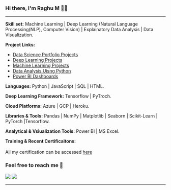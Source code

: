 ### Hi there, I'm Raghu M 🌱🔭

<hr>

**Skill set:**  Machine Learning | Deep Learning (Natural Language Processing(NLP), Computer Vision) | Explainatory Data Analysis | Data Visualization.

**Project Links:** 
 - [Data Science Portfolio Projects](https://github.com/Raghu-murugankutty/Data-Science-Portfolio-Projects/blob/main/README.md) <br>
 - [Deep Learning Projects](https://github.com/Raghu-murugankutty/Deep-Learning-)
 - [Machine Learning Projects](https://github.com/Raghu-murugankutty/Machine-Learning-Projects-With-Python)
 - [Data Analysis Uisng Python](https://github.com/Raghu-murugankutty/Data-Analysis-using-python)
 - [Power BI Dashboards](https://github.com/Raghu-murugankutty/Power-BI-Projects)

**Languages:**  Python | JavaScript | SQL | HTML.

**Deep Learning Framework:** Tensorflow | PyTroch.

**Cloud Platforms:**  Azure | GCP | Heroku.

**Libraries & Tools:** Pandas | NumPy | Matplotlib | Seaborn | Scikit-Learn | PyTorch |Tensorflow.

**Analytical & Vsiualization Tools:** Power BI | MS Excel.


**Training & Recent Certificaitons:** 
<br>
<br> All my certification can be accessed [here](https://github.com/Raghu-murugankutty/Certificates)


### Feel free to reach me 📱

[<img target="_blank" src="https://img.icons8.com/cotton/64/000000/whatsapp--v4.png"/>](https://wa.me/919846361426) 
[<img target="_blank" src="https://img.icons8.com/doodle/64/000000/linkedin-circled.png"/>](https://www.linkedin.com/in/raghumurugankutty/) 

<hr>


<!--
**Raghu-murugankutty/Raghu-murugankutty** is a ✨ _special_ ✨ repository because its `README.md` (this file) appears on your GitHub profile.

